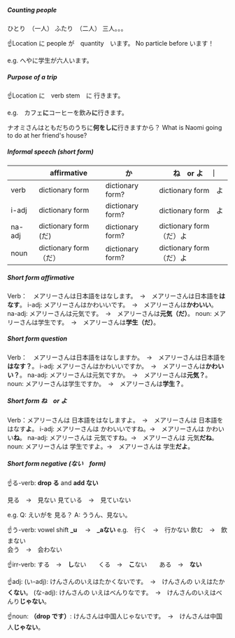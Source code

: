 ##### Counting people
ひとり　（一人）
ふたり　（二人）
三人。。。

☝️Location に people が　quantity　います。
No particle before います！

e.g. へやに学生が六人います。

##### Purpose of a trip
☝️Location に　verb stem　に 行きます。

e.g.　カフェ**に**コーヒーを飲み**に**行きます。

ナオミさんはともだちのうちに**何をしに**行きますから？
What is Naomi going to do at her friend's house?

##### Informal speech (short form)
|　| affirmative | か |　ね　or よ　｜
| - | - | - | - |
| verb | dictionary form  | dictionary form? | dictionary form　よ |
| i-adj　| dictionary form  | dictionary form? | dictionary form　よ |
| na-adj | dictionary form (だ)  | dictionary form? | dictionary form　（だ）よ |
| noun | dictionary form（だ） | dictionary form? | dictionary form　（だ）よ |

##### Short form affirmative
Verb：　メアリーさんは日本語をはなします。　→　メアリーさんは日本語を**はなす**。
i-adj: メアリーさんはかわいいです。　→　メアリーさんは**かわいい**。
na-adj: メアリーさんは元気です。　→　メアリーさんは**元気（だ）**。
noun: メアリーさんは学生です。　→　メアリーさんは**学生（だ）**。

##### Short form question
Verb：　メアリーさんは日本語をはなしますか。　→　メアリーさんは日本語を**はなす？**。
i-adj: メアリーさんはかわいいですか。　→　メアリーさんは**かわいい？**。
na-adj: メアリーさんは元気ですか。　→　メアリーさんは**元気？**。
noun: メアリーさんは学生ですか。　→　メアリーさんは**学生？**。

##### Short form ね　or よ
Verb：メアリーさんは 日本語をはなしますよ。　→　メアリーさんは 日本語をはなす**よ**。
i-adj: メアリーさんは かわいいですね。→　メアリーさんは かわいい**ね**。
na-adj: メアリーさんは 元気ですね。→　メアリーさんは 元気**だね**。
noun: メアリーさんは 学生ですよ。→　メアリーさんは 学生**だよ**。

##### Short form negative (ない　form)
☝️る-verb: **drop る** and **add ない**

見る　→　見ない
見ている　→　見ていない

e.g. Q: えいがを 見る？ A: ううん、見ない。

☝️う-verb: vowel shift **_u**　 →　**_aない**
e.g.　行く　→　行かない
飲む　→　飲まない  
会う　→　会わない

☝️irr-verb:
する　→　**し**ない　　くる　→　**こ**ない　　ある　→　**ない**

☝️adj:
(い-adj): けんさんのいえはたかくないです。　→　けんさんの いえはたか**くない**。
(な-adj): けんさんの いえはべんりなです。　→　けんさんのいえはべんり**じゃない**。

☝️noun: **（drop です）**:
けんさんは中国人じゃないです。　→　けんさんは中国人**じゃない**。